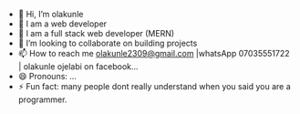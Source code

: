 - 👋 Hi, I’m olakunle
- 👀 I am a web developer
- 🌱 I am a full stack web developer (MERN)
- 💞️ I’m looking to collaborate on building projects
- 📫 How to reach me olakunle2309@gmail.com |whatsApp 07035551722 | olakunle ojelabi on facebook...
- 😄 Pronouns: ...
- ⚡ Fun fact: many people dont really understand when you said you are a programmer.

<!---
olakunle2309/olakunle2309 is a ✨ special ✨ repository because its `README.md` (this file) appears on your GitHub profile.
You can click the Preview link to take a look at your changes.
--->
